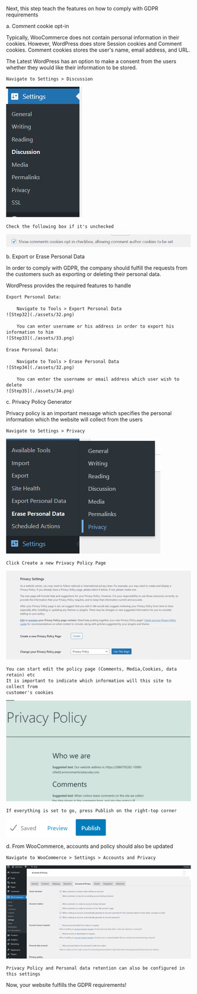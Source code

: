 
Next, this step teach the features on how to comply with GDPR requirements

a. Comment cookie opt-in

Typically, WooCommerce does not contain personal information in their cookies.
However, WordPress does store Session cookies and Comment cookies. Comment cookies
stores the user's name, email address, and URL.

The Latest WordPress has an option to make a consent from the users whether they
would like their information to be stored.

	Navigate to Settings > Discussion
![Step30](./assets/30.png)
	
	Check the following box if it's unchecked
![Step31](./assets/31.png)
	
b. Export or Erase Personal Data

In order to comply with GDPR, the company should fulfill the requests from the customers
such as exporting or deleting their personal data.

WordPress provides the required features to handle

	Export Personal Data:
	
		Navigate to Tools > Export Personal Data
	![Step32](./assets/32.png)
	
		You can enter username or his address in order to export his information to him
	![Step33](./assets/33.png)
	
	Erase Personal Data:
		
		Navigate to Tools > Erase Personal Data
	![Step34](./assets/32.png)
		
		You can enter the username or email address which user wish to delete
	![Step35](./assets/34.png)
		
c. Privacy Policy Generator

Privacy policy is an important message which specifies the personal information which
the website will collect from the users

	Navigate to Settings > Privacy
![Step36](./assets/35.png)

	Click Create a new Privacy Policy Page
![Step37](./assets/36.png)
	
	You can start edit the policy page (Comments, Media,Cookies, data retain) etc
	It is important to indicate which information will this site to collect from
	customer's cookies
![Step38](./assets/37.png)
	
	If everything is set to go, press Publish on the right-top corner
![Step39](./assets/38.png)
	
d. From WooCommerce, accounts and policy should also be updated
	
	Navigate to WooCommerce > Settings > Accounts and Privacy
![Step40](./assets/39.png)
	
	Privacy Policy and Personal data retention can also be configured in this settings
	
Now, your website fulfills the GDPR requirements!


	
	